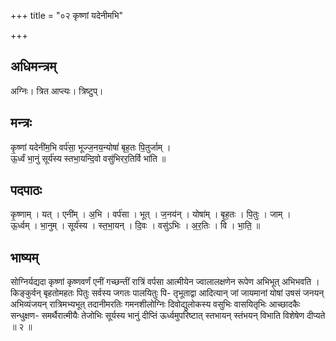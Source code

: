 +++
title = "०२ कृष्णां यदेनीमभि"

+++
## अधिमन्त्रम्
अग्निः। त्रित आप्त्यः। त्रिष्टुप्।

## मन्त्रः
कृ॒ष्णां यदेनी॑म॒भि वर्प॑सा॒ भूज्ज॒नय॒न्योषां॑ बृह॒तः पि॒तुर्जाम् ।  
ऊ॒र्ध्वं भा॒नुं सूर्य॑स्य स्तभा॒यन्दि॒वो वसु॑भिरर॒तिर्वि भा॑ति ॥

## पदपाठः
कृ॒ष्णाम् । यत् । एनी॑म् । अ॒भि । वर्प॑सा । भूत् । ज॒नय॑न् । योषा॑म् । बृ॒ह॒तः । पि॒तुः । जाम् ।  
ऊ॒र्ध्वम् । भा॒नुम् । सूर्य॑स्य । स्त॒भा॒यन् । दि॒वः । वसु॑ऽभिः । अ॒र॒तिः । वि । भा॒ति॒ ॥

## भाष्यम्
सोग्निर्यद्यदा कृष्णां कृष्णवर्णं एनीं गच्छन्तीं रात्रिं वर्पसा आत्मीयेन ज्वालालक्षणेन रूपेण अभिभूत् अभिभवति । किङ्कुर्वन् बृहतोमहतः पितुः सर्वस्य जगतः पालयितुः पि- तृभूताद्वा आदित्यान् जां जायमानां योषां उषसं जनयन् अभिव्यंजयन् रात्रिमभ्यभूत् तदानीमरतिः गमनशीलोग्निः दिवोद्युलोकस्य वसुभिः वासयितृभिः आच्छादकैः सन्धुक्षण- समर्थैरात्मीयैः तेजोभिः सूर्यस्य भानुं दीप्तिं ऊर्ध्वमुपरिष्टात् स्तभायन् स्तंभयन् विभाति विशेषेण दीप्यते ॥ २ ॥